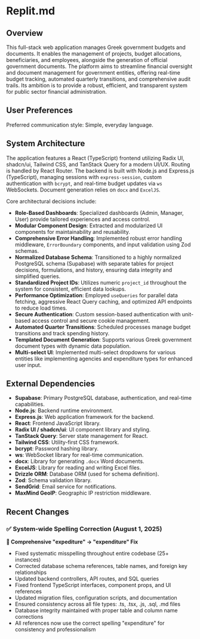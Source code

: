 # Replit.md

## Overview
This full-stack web application manages Greek government budgets and documents. It enables the management of projects, budget allocations, beneficiaries, and employees, alongside the generation of official government documents. The platform aims to streamline financial oversight and document management for government entities, offering real-time budget tracking, automated quarterly transitions, and comprehensive audit trails. Its ambition is to provide a robust, efficient, and transparent system for public sector financial administration.

## User Preferences
Preferred communication style: Simple, everyday language.

## System Architecture
The application features a React (TypeScript) frontend utilizing Radix UI, shadcn/ui, Tailwind CSS, and TanStack Query for a modern UI/UX. Routing is handled by React Router. The backend is built with Node.js and Express.js (TypeScript), managing sessions with `express-session`, custom authentication with `bcrypt`, and real-time budget updates via `ws` WebSockets. Document generation relies on `docx` and `ExcelJS`.

Core architectural decisions include:
- **Role-Based Dashboards**: Specialized dashboards (Admin, Manager, User) provide tailored experiences and access control.
- **Modular Component Design**: Extracted and modularized UI components for maintainability and reusability.
- **Comprehensive Error Handling**: Implemented robust error handling middleware, `ErrorBoundary` components, and input validation using Zod schemas.
- **Normalized Database Schema**: Transitioned to a highly normalized PostgreSQL schema (Supabase) with separate tables for project decisions, formulations, and history, ensuring data integrity and simplified queries.
- **Standardized Project IDs**: Utilizes numeric `project_id` throughout the system for consistent, efficient data lookups.
- **Performance Optimization**: Employed `useQueries` for parallel data fetching, aggressive React Query caching, and optimized API endpoints to reduce load times.
- **Secure Authentication**: Custom session-based authentication with unit-based access control and secure cookie management.
- **Automated Quarter Transitions**: Scheduled processes manage budget transitions and track spending history.
- **Templated Document Generation**: Supports various Greek government document types with dynamic data population.
- **Multi-select UI**: Implemented multi-select dropdowns for various entities like implementing agencies and expenditure types for enhanced user input.

## External Dependencies
- **Supabase**: Primary PostgreSQL database, authentication, and real-time capabilities.
- **Node.js**: Backend runtime environment.
- **Express.js**: Web application framework for the backend.
- **React**: Frontend JavaScript library.
- **Radix UI / shadcn/ui**: UI component library and styling.
- **TanStack Query**: Server state management for React.
- **Tailwind CSS**: Utility-first CSS framework.
- **bcrypt**: Password hashing library.
- **ws**: WebSocket library for real-time communication.
- **docx**: Library for generating `.docx` Word documents.
- **ExcelJS**: Library for reading and writing Excel files.
- **Drizzle ORM**: Database ORM (used for schema definition).
- **Zod**: Schema validation library.
- **SendGrid**: Email service for notifications.
- **MaxMind GeoIP**: Geographic IP restriction middleware.

## Recent Changes

### ✅ System-wide Spelling Correction (August 1, 2025)

**📝 Comprehensive "expediture" → "expenditure" Fix**
- Fixed systematic misspelling throughout entire codebase (25+ instances)
- Corrected database schema references, table names, and foreign key relationships
- Updated backend controllers, API routes, and SQL queries
- Fixed frontend TypeScript interfaces, component props, and UI references
- Updated migration files, configuration scripts, and documentation
- Ensured consistency across all file types: .ts, .tsx, .js, .sql, .md files
- Database integrity maintained with proper table and column name corrections
- All references now use the correct spelling "expenditure" for consistency and professionalism